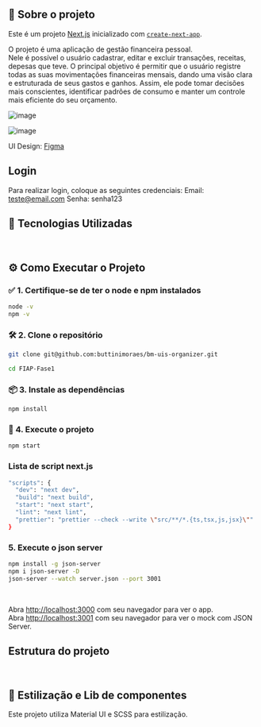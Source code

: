 ## 📌 Sobre o projeto

Este é um projeto [Next.js](https://nextjs.org) inicializado com [`create-next-app`](https://nextjs.org/docs/app/api-reference/cli/create-next-app).

O projeto é uma aplicação de gestão financeira pessoal. <br />
Nele é possível o usuário cadastrar, editar e excluir transações, receitas, depesas que teve. O principal objetivo é permitir que o usuário registre todas as suas movimentações financeiras mensais, dando uma visão clara e estruturada de seus gastos e ganhos. Assim, ele pode tomar decisões mais conscientes, identificar padrões de consumo e manter um controle mais eficiente do seu orçamento.

![image](https://github.com/user-attachments/assets/b12cb7fd-4219-48ac-90b0-3aeb4c53ae95)

![image](https://github.com/user-attachments/assets/07534b02-c03a-4d92-8406-f9c537b2b6da)

UI Design: [Figma](https://www.figma.com/design/lVpj5m1jJ532gIgRZkfVvd/SafeMoney-2.0?node-id=0-1&t=5BrJxdbhfrdaNJ5f-1)

## Login

Para realizar login, coloque as seguintes credenciais:
Email: teste@email.com
Senha: senha123

## 🚀 Tecnologias Utilizadas
<br />

## ⚙️ Como Executar o Projeto

### ✅ 1. Certifique-se de ter o node e npm instalados
```bash
node -v
npm -v
```

### 🛠️ 2. Clone o repositório
```bash
git clone git@github.com:buttinimoraes/bm-uis-organizer.git
```
```bash
cd FIAP-Fase1
```

### 📦 3. Instale as dependências
```bash
npm install
```

### 🚀 4. Execute o projeto
```bash
npm start
```

### Lista de script next.js

```bash
"scripts": {
  "dev": "next dev",
  "build": "next build",
  "start": "next start",
  "lint": "next lint",
  "prettier": "prettier --check --write \"src/**/*.{ts,tsx,js,jsx}\""
}
```

### 5. Execute o json server
```bash
npm install -g json-server
npm i json-server -D
json-server --watch server.json --port 3001
```

<br>

Abra [http://localhost:3000](http://localhost:3000) com seu navegador para ver o app. <br />
Abra [http://localhost:3001](http://localhost:3001) com seu navegador para ver o mock com JSON Server.

## Estrutura do projeto
<br />

## 🎨 Estilização e Lib de componentes
Este projeto utiliza Material UI e SCSS para estilização.
